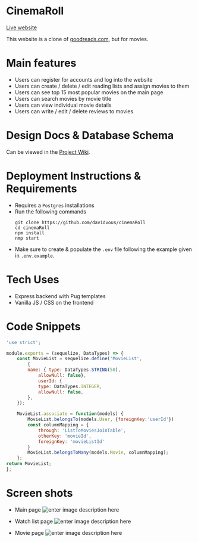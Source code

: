 # CinemaRoll

[Live website](https://cinema-roll-backup.herokuapp.com/)

This website is a clone of [goodreads.com](goodreads.com), but for movies.


# Main features

- Users can register for accounts and log into the website
- Users can create / delete / edit reading lists and assign movies to them
- Users can see top 15 most popular movies on the main page
- Users can search movies by movie title
- Users can view individual movie details
- Users can write / edit / delete reviews to movies

# Design Docs & Database Schema

Can be viewed in the [Project Wiki](https://github.com/davidvous/cinemaRoll/wiki).

# Deployment Instructions & Requirements

- Requires a `Postgres` installations
- Run the following commands
	```
	git clone https://github.com/davidvous/cinemaRoll
	cd cinemaRoll
	npm install
	nmp start
	```
- Make sure to create & populate the `.env` file following the example given in `.env.example`. 

# Tech Uses

- Express backend with Pug templates
- Vanilla JS / CSS on the frontend

# Code Snippets

```javascript
'use strict';

module.exports = (sequelize, DataTypes) => {
	const MovieList = sequelize.define('MovieList',
		{
		name: { type: DataTypes.STRING(50),
			allowNull: false},
			userId: {
			type: DataTypes.INTEGER,
			allowNull: false,
		},
	});

	MovieList.associate = function(models) {
		MovieList.belongsTo(models.User, {foreignKey:'userId'})
		const columnMapping = {
			through: 'ListToMoviesJoinTable',
			otherKey: 'movieId',
			foreignKey: 'movieListId'
		}
		MovieList.belongsToMany(models.Movie, columnMapping);
	};
return MovieList;
};
```

# Screen shots

- Main page
![enter image description here](http://i.imgur.com/AtvJyYI.png)

- Watch list page
![enter image description here](http://i.imgur.com/oxWlzpP.png)

- Movie page
![enter image description here](http://i.imgur.com/P2VemzC.png)
